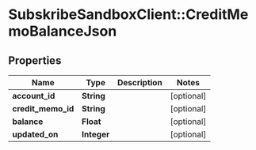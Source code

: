 # SubskribeSandboxClient::CreditMemoBalanceJson

## Properties
Name | Type | Description | Notes
------------ | ------------- | ------------- | -------------
**account_id** | **String** |  | [optional] 
**credit_memo_id** | **String** |  | [optional] 
**balance** | **Float** |  | [optional] 
**updated_on** | **Integer** |  | [optional] 


